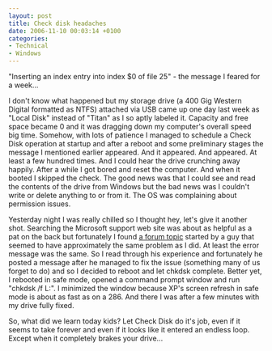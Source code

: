 ```yaml
---
layout: post
title: Check disk headaches
date: 2006-11-10 00:03:14 +0100
categories:
- Technical
- Windows
---
```

"Inserting an index entry into index $0 of file 25" - the message I feared for a week...

I don't know what happened but my storage drive (a 400 Gig Western Digital formatted as NTFS) attached via USB came up one day last week as "Local Disk" instead of "Titan" as I so aptly labeled it. Capacity and free space became 0 and it was dragging down my computer's overall speed big time. Somehow, with lots of patience I managed to schedule a Check Disk operation at startup and after a reboot and some preliminary stages the message I mentioned earlier appeared. And it appeared. And appeared. At least a few hundred times. And I could hear the drive crunching away happily. After a while I got bored and reset the computer. And when it booted I skipped the check. The good news was that I could see and read the contents of the drive from Windows but the bad news was I couldn't write or delete anything to or from it. The OS was complaining about permission issues.

Yesterday night I was really chilled so I thought hey, let's give it another shot. Searching the Microsoft support web site was about as helpful as a pat on the back but fortunately I found <a href="http://www.techspot.com/vb/all/windows/t-49454-Chkdsk-problems-after-Windows-reinstall--Deleting-Orphan-Files.html">a forum topic</a> started by a guy that seemed to have approximately the same problem as I did. At least the error message was the same. So I read through his experience and fortunately he posted a message after he managed to fix the issue (something many of us forget to do) and so I decided to reboot and let chkdsk complete. Better yet, I rebooted in safe mode, opened a command prompt window and run "chkdsk /f L:". I minimized the window because XP's screen refresh in safe mode is about as fast as on a 286. And there I was after a few minutes with my drive fully fixed.

So, what did we learn today kids? Let Check Disk do it's job, even if it seems to take forever and even if it looks like it entered an endless loop. Except when it completely brakes your drive...
